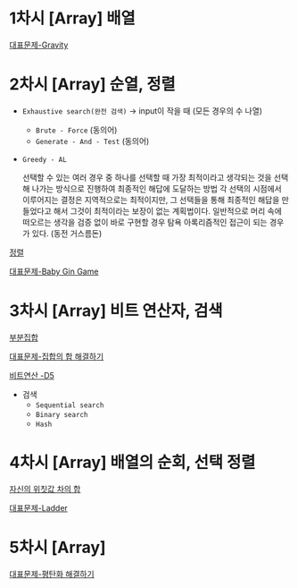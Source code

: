 # 1차시 [Array] 배열
[대표문제-Gravity](https://github.com/yjkwon07/Algorithm-study/blob/master/ARRAY/Gravity.cpp)

# 2차시 [Array] 순열, 정렬
- `Exhaustive search(완전 검색)` -> input이 작을 때 (모든 경우의 수 나열)
  - `Brute - Force` (동의어)
  - `Generate - And - Test` (동의어)
- `Greedy - AL`

  선택할 수 있는 여러 경우 중 하나를 선택할 때 가장 최적이라고 생각되는 것을 선택해 나가는 방식으로 진행하여 최종적인 해답에 도달하는 방법 
  각 선택의 시점에서 이루어지는 결정은 지역적으로는 최적이지만, 그 선택들을 통해 최종적인 해답을 만들었다고 해서 그것이 최적이라는 보장이 없는 계획법이다.
  일반적으로 머리 속에 떠오르는 생각을 검증 없이 바로 구현할 경우 탐욕 아록리즘적인 접근이 되는 경우가 있다. (동전 거스름돈)

[정렬](https://github.com/yjkwon07/Algorithm-study/tree/master/%EC%A0%95%EB%A0%AC)

[대표문제-Baby Gin Game](https://github.com/yjkwon07/Algorithm-study/blob/master/ARRAY/Baby%20Gin.cpp)

# 3차시 [Array] 비트 연산자, 검색
[부분집합](https://github.com/yjkwon07/Algorithm-study/blob/master/ARRAY/%EB%B6%80%EB%B6%84%EC%A7%91%ED%95%A9.cpp)

[대표문제-집합의 합 해결하기](https://github.com/yjkwon07/Algorithm-study/blob/master/ARRAY/%EB%B9%84%ED%8A%B8%20%EB%B6%80%EB%B6%84%EC%A7%91%ED%95%A9.cpp)

[비트연산 -D5](https://github.com/yjkwon07/Algorithm-study/blob/master/SW%EB%AC%B8%EC%A0%9C/D5/1242.%20%5BSW%20%EB%AC%B8%EC%A0%9C%ED%95%B4%EA%B2%B0%20%EC%9D%91%EC%9A%A9%5D%201%EC%9D%BC%EC%B0%A8%20-%20%EC%95%94%ED%98%B8%EC%BD%94%EB%93%9C%20%EC%8A%A4%EC%BA%94/number20_sol.java)

- 검색
  - `Sequential search`
  - `Binary search`
  - `Hash`
  
# 4차시 [Array] 배열의 순회, 선택 정렬
[자신의 위칫값 차의 합](https://github.com/yjkwon07/Algorithm-study/blob/master/ARRAY/%EC%9E%90%EC%8B%A0%EC%9D%98%20%EC%9C%84%EC%B9%AB%EA%B0%92%20%EC%B0%A8%EC%9D%98%20%ED%95%A9.cpp)

[대표문제-Ladder](https://github.com/yjkwon07/Algorithm-study/blob/master/SW%EB%AC%B8%EC%A0%9C/D4/1210.%20%5BSW%20%EB%AC%B8%EC%A0%9C%ED%95%B4%EA%B2%B0%20%EA%B8%B0%EB%B3%B8%5D%202%EC%9D%BC%EC%B0%A8%20-%20Ladder1/SW_1210_sol.java)

# 5차시 [Array] 
[대표문제-평탄화 해결하기](https://github.com/yjkwon07/Algorithm-study/blob/master/SW%EB%AC%B8%EC%A0%9C/D3/1208.%20%5BSW%20%EB%AC%B8%EC%A0%9C%ED%95%B4%EA%B2%B0%20%EA%B8%B0%EB%B3%B8%5D%201%EC%9D%BC%EC%B0%A8%20-%20Flatten/SW_1208_sol.c.txt)
